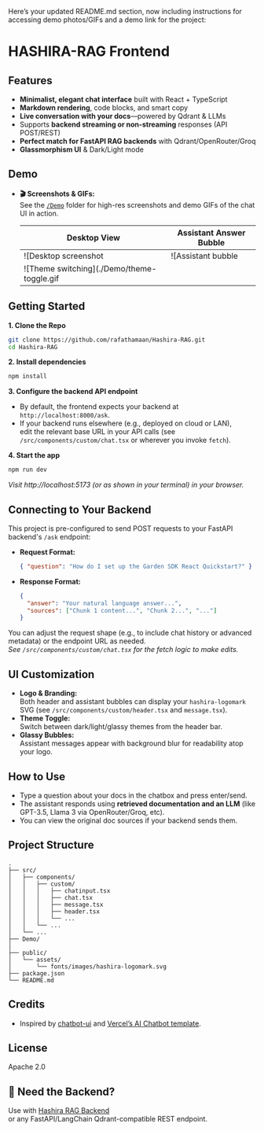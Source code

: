Here’s your updated README.md section, now including instructions for accessing demo photos/GIFs and a demo link for the project:

# HASHIRA-RAG Frontend

## Features

- **Minimalist, elegant chat interface** built with React + TypeScript
- **Markdown rendering**, code blocks, and smart copy
- **Live conversation with your docs**—powered by Qdrant & LLMs
- Supports **backend streaming or non-streaming** responses (API POST/REST)
- **Perfect match for FastAPI RAG backends** with Qdrant/OpenRouter/Groq
- **Glassmorphism UI** & Dark/Light mode

## Demo
- **🎬 Screenshots & GIFs:**  
  See the [`/Demo`](./Demo) folder for high-res screenshots and demo GIFs of the chat UI in action.

  | Desktop View                                | Assistant Answer Bubble                  |
  |---------------------------------------------|------------------------------------------|
  | ![Desktop screenshot    | ![Assistant bubble
  | ![Theme switching](./Demo/theme-toggle.gif         |

## Getting Started

**1. Clone the Repo**

```bash
git clone https://github.com/rafathamaan/Hashira-RAG.git
cd Hashira-RAG
```

**2. Install dependencies**

```bash
npm install
```

**3. Configure the backend API endpoint**

- By default, the frontend expects your backend at `http://localhost:8000/ask`.
- If your backend runs elsewhere (e.g., deployed on cloud or LAN),  
  edit the relevant base URL in your API calls (see `/src/components/custom/chat.tsx` or wherever you invoke `fetch`).

**4. Start the app**

```bash
npm run dev
```

_Visit http://localhost:5173 (or as shown in your terminal) in your browser._

## Connecting to Your Backend

This project is pre-configured to send POST requests to your FastAPI backend's `/ask` endpoint:
- **Request Format:**  
  ```json
  { "question": "How do I set up the Garden SDK React Quickstart?" }
  ```
- **Response Format:**  
  ```json
  {
    "answer": "Your natural language answer...",
    "sources": ["Chunk 1 content...", "Chunk 2...", "..."]
  }
  ```

You can adjust the request shape (e.g., to include chat history or advanced metadata) or the endpoint URL as needed.  
_See `/src/components/custom/chat.tsx` for the fetch logic to make edits._

## UI Customization

- **Logo & Branding:**  
  Both header and assistant bubbles can display your `hashira-logomark` SVG (see `/src/components/custom/header.tsx` and `message.tsx`).
- **Theme Toggle:**  
  Switch between dark/light/glassy themes from the header bar.
- **Glassy Bubbles:**  
  Assistant messages appear with background blur for readability atop your logo.

## How to Use

- Type a question about your docs in the chatbox and press enter/send.
- The assistant responds using **retrieved documentation and an LLM** (like GPT-3.5, Llama 3 via OpenRouter/Groq, etc).
- You can view the original doc sources if your backend sends them.

## Project Structure

```
.
├── src/
│   ├── components/
│   │   ├── custom/
│   │   │   ├── chatinput.tsx
│   │   │   ├── chat.tsx
│   │   │   ├── message.tsx
│   │   │   ├── header.tsx
│   │   │   └── ...
│   │   └── ...
│   └── ...
├── Demo/
│  
├── public/
│   └── assets/
│       └── fonts/images/hashira-logomark.svg
├── package.json
└── README.md
```

## Credits

- Inspired by [chatbot-ui](https://github.com/ChristophHandschuh/chatbot-ui) and [Vercel’s AI Chatbot template](https://github.com/vercel/ai-chatbot).

## License

Apache 2.0

## 📣 Need the Backend?

Use with [Hashira RAG Backend](./Backend)  
or any FastAPI/LangChain Qdrant-compatible REST endpoint.

